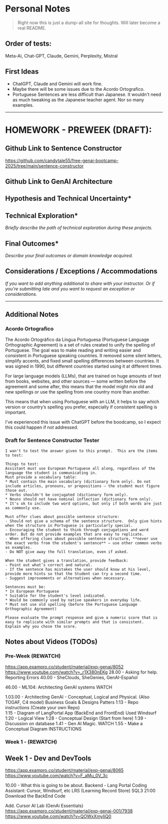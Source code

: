 # Personal Notes 

> Right now this is just a dump-all site for thoughts. Will later become a real README.

## Order of tests:

Meta-Ai, Chat-GPT, Claude, Gemini, Perplexity, Mistral 


## First Ideas

- ChatGPT, Claude and Gemini will work fine.
- Maybe there will be some issues due to the Acordo Ortografico.
- Portuguese Sentences are less difficult than Japanese. It wouldn't need as much tweaking as the Japanese teacher agent. Nor so many examples. 

---

# HOMEWORK - PREWEEK (DRAFT): 

## Github Link to Sentence Constructor
https://github.com/candytale55/free-genai-bootcamp-2025/tree/main/sentence-constructor

## Github Link to GenAI Architecture


## Hypothesis and Technical Uncertainty*




## Technical Exploration*
_Briefly describe the path of technical exploration during these projects._



## Final Outcomes*
_Describe your final outcomes or domain knowledge acquired._


## Considerations / Exceptions / Accommodations
_If you want to add anything additional to share with your instructor. Or if you're submitting late and you want to request an exception or considerations._


---




## Additional Notes

### Acordo Ortografico

The Acordo Ortográfico da Língua Portuguesa (Portuguese Language Orthographic Agreement) is a set of rules created to unify the spelling of Portuguese. The goal was to make reading and writing easier and consistent in Portuguese speaking countries. It removed some silent letters, simplify accents, and fixed small spelling differences between countries. It was signed in 1990, but different countries started using it at different times. 

For large language models (LLMs), that are trained on huge amounts of text from books, websites, and other sources — some written before the agreement and some after, this means that the model might mix old and new spellings or use the spelling from one country more than another. 

This means that when using Portuguese with an LLM, it helps to say which version or country’s spelling you prefer, especially if consistent spelling is important.

I've experienced this issue with ChatGPT before the boodcamp, so I expect this could happen if not addressed. 


###  Draft for Sentence Constructor Tester

```
I wan't to test the answer given to this prompt.  This are the items to test:

Things to test:
Assistant must use European Portuguese all along, regardless of the language the student is communicating in.
Must provide a vocabulary table: 
* Must contain the main vocabulary (dictionary form only). Do not include articles, pronouns, or prepositions — the student must figure those out.
* Verbs shouldn't be conjugated (dictionary form only).
* Nouns should not have nominal inflection (dictionary form only).
* It's ok to include two word options, but only if both words are just as commonly use. 

Must offer clues about possible sentence structure:
- Should not give a schema of the sentence structure.  Only give hints when the structure in Portuguese is particularly special.
- Encouraging the student to think through conjugations and word order. But do not provide examples that are easy to replicate.
- When offering clues about possible sentence structure, **never use the exact verbs from the student's sentence** — use other common verbs as examples.
- Do NOT give away the full translation, even if asked.

When the student gives a translation, provide feedback:
- Point out what’s correct and natural.
- If the sentence has mistakes the user should know at his level, provide more hints so that the Student can try a second time. 
- Suggest improvements or alternatives when necessary.

Sentences must be:
* In European Portuguese
* Suitable for the student's level indicated.
* Would be commonly used by native speakers in everyday life.
* Must not use old spelling (before the Portuguese Language Orthographic Agreement)

Please evaluate the prompt response and give a numeric score that is easy to replicate with similar prompts and that is consistent.
Explain why you chose the score.
```

## Notes about Videos (TODOs)

### Pre-Week (REWATCH)

https://app.exampro.co/student/material/exp-genai/8052
https://www.youtube.com/watch?v=_r1X380nEKg 
28.00 - Asking for help. Reporting Errors
40.00 - SheClouds, SheGenies, GenAI-Español

46.00 - ML104: Architecting GenAI systems WATCH

1.03.00 - Architecting GenAI - Conceptual, Logical and Physical. (Also TOGAF, C4 model)
Business Goals & Designs Patters
1:13 - Repo instructions (Create your own Repo)  
1:15 - Diagram of LangPortal App (BackEnd and FrontEnd) 
       Used Windsurf
1:20 - Logical View
1:28 - Conceptual Design (Start from here)
1:39 - Discussion on database
1.41 - Gen AI Magic. WATCH
1.55 - Make a Conceptual Diagram INSTRUCTIONS


### Week 1 -  (REWATCH)

## Week 1 - Dev and DevTools

https://app.exampro.co/student/material/exp-genai/8065 
https://www.youtube.com/watch?v=F_aMu_0V_3c

10.00 - What this is going to be about.
	Backend - Lang Portal
        Coding Assistant: Cursor, Windsurf, etc
	LRS (Learning Record Store)
	SQL3
21:00 Download the BackEnd Code


Add. Cursor AI Lab (GenAi Essentials)
https://app.exampro.co/student/material/exp-genai-001/7938
https://www.youtube.com/watch?v=QOWxXmyIiQ0



